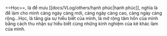 ==Học==, là để mưu [[docs/VLog/others/hạnh phúc|hạnh phúc]], nghĩa là để làm cho mình càng ngày càng mới, càng ngày càng cao, càng ngày càng rộng...Học, là tăng gia sự hiểu biết của mình, là mở rộng tâm hồn của mình bằng cách thu nhận sự hiểu biết cùng những kinh nghiệm của kẻ khác làm của mình. 
